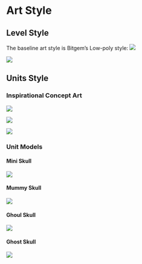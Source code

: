 # Art Style

## Level Style

The baseline art style is Bitgem’s Low-poly style:
![](demo_pixel_dungeon_02_assembly_by_bitgem-d6hcvo4.jpg)

![](01_by_bitgem-d67b1yo.jpg)

## Units Style

### Inspirational Concept Art

![](lk_floaty_skull_by_tommartinart-d67q4ti.jpg)

![](skull_king_by_s__f-d3e0th4.png)

![](stock-vector-skull-king-crown-design-element-82443322.jpg)

### Unit Models

#### Mini Skull

![](micro_skeleton_01_1024x1024.png)

#### Mummy Skull

![](micro_mummy_01_1024x1024.png)

#### Ghoul Skull

![](micro_zombie_01_1024x1024.png)

#### Ghost Skull

![](micro_ghost_01_1024x1024.png)